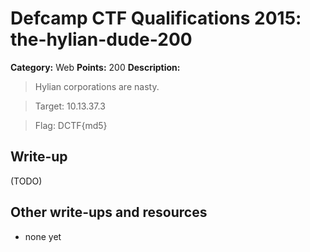 # Defcamp CTF Qualifications 2015: the-hylian-dude-200

**Category:** Web
**Points:** 200
**Description:**

> Hylian corporations are nasty.

> Target: 10.13.37.3

> Flag: DCTF{md5}


## Write-up

(TODO)

## Other write-ups and resources

* none yet
